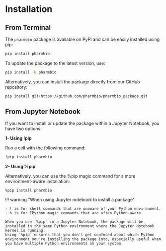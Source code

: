 # Installation

## From Terminal

The `pharmbio` package is available on PyPI and can be easily installed using pip:

```bash
pip install pharmbio
```

To update the package to the latest version, use:

```bash
pip install -U pharmbio
```

Alternatively, you can install the package directly from our GitHub repository:

```bash
pip install git+https://github.com/pharmbio/pharmbio_package.git
```
## From Jupyter Notebook

If you want to install or update the package within a Jupyter Notebook, you have two options:

**1- Using !pip**

Run a cell with the following command:

```bash
!pip install pharmbio
```

**2- Using %pip**

Alternatively, you can use the %pip magic command for a more environment-aware installation:

```
%pip install pharmbio
```

!!! warning "When using Jupyter notebook to install a package"

    - ! is for shell commands that are unaware of your Python environment.
    - % is for IPython magic commands that are often Python-aware.

    When you use `%pip` in a Jupyter Notebook, the package will be installed in the same Python environment where the Jupyter Notebook kernel is running.
    Using `%pip` ensures that you don't get confused about which Python environment you're installing the package into, especially useful when you have multiple Python environments on your system.